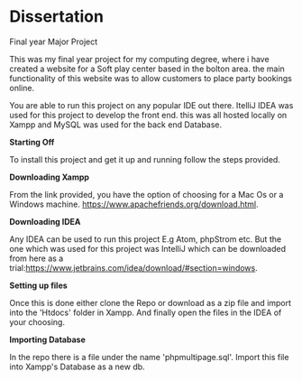 # Dissertation

Final year Major Project

This was my final year project for my computing degree, where i have created a website for a Soft play center based in the bolton area. the main functionality of this website was to allow customers to place party bookings online.

You are able to run this project on any popular IDE out there. ItelliJ IDEA was used for this project to develop the front end. this was all hosted locally on Xampp and MySQL was used for the back end Database.

**Starting Off**

To install this project and get it up and running follow the steps provided.

**Downloading Xampp**

From the link provided, you have the option of choosing for a Mac Os or a Windows machine.
https://www.apachefriends.org/download.html.


**Downloading IDEA**

Any IDEA can be used to run this project E.g Atom, phpStrom etc.
But the one which was used for this project was IntelliJ which can be downloaded from here as a trial:https://www.jetbrains.com/idea/download/#section=windows.

**Setting up files**

Once this is done either clone the Repo or download as a zip file and import into the 'Htdocs' folder in Xampp. And finally open the files in the IDEA of your choosing.

**Importing Database**

In the repo there is a file under the name 'phpmultipage.sql'. Import this file into Xampp's Database as a new db.


